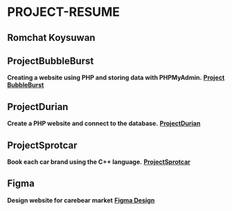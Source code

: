 # PROJECT-RESUME
## Romchat Koysuwan

## ProjectBubbleBurst
**Creating a website using PHP and storing data with PHPMyAdmin.** 
**[Project BubbleBurst](https://github.com/meennyyy/project-resume/tree/main/%E0%B8%A5%E0%B8%B9%E0%B8%81%E0%B9%82%E0%B8%9B%E0%B9%88%E0%B8%87)**

## ProjectDurian
**Create a PHP website and connect to the database.**
**[ProjectDurian](https://github.com/meennyyy/project-resume/tree/main/%E0%B8%A5%E0%B9%89%E0%B8%87%E0%B8%97%E0%B8%B8%E0%B9%80%E0%B8%A3%E0%B8%B5%E0%B8%A2%E0%B8%99)**

## ProjectSprotcar
**Book each car brand using the C++ language.**
**[ProjectSprotcar](https://github.com/meennyyy/project-resume/blob/main/Sport.cpp)**

## Figma
**Design website for carebear market**
**[Figma Design](https://www.figma.com/design/fdqgSDqMbL6VqmkeMEJHxt/Untitled?node-id=0-1&p=f&t=EoySZuHuNW1m9crT-0)**